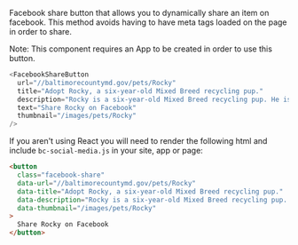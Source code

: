Facebook share button that allows you to dynamically share an item on facebook. This method avoids having to have meta tags loaded on the page in order to share.

Note: This component requires an App to be created in order to use this button.

```js
<FacebookShareButton
  url="//baltimorecountymd.gov/pets/Rocky"
  title="Adopt Rocky, a six-year-old Mixed Breed recycling pup."
  description="Rocky is a six-year-old Mixed Breed recycling pup. He is a creative canine, has a thousand ideas..."
  text="Share Rocky on Facebook"
  thumbnail="/images/pets/Rocky"
/>
```

If you aren't using React you will need to render the following html and include `bc-social-media.js` in your site, app or page:

```html
<button
  class="facebook-share"
  data-url="//baltimorecountymd.gov/pets/Rocky"
  data-title="Adopt Rocky, a six-year-old Mixed Breed recycling pup."
  data-description="Rocky is a six-year-old Mixed Breed recycling pup. He is a creative canine, has a thousand ideas..."
  data-thumbnail="/images/pets/Rocky"
>
  Share Rocky on Facebook
</button>
```
